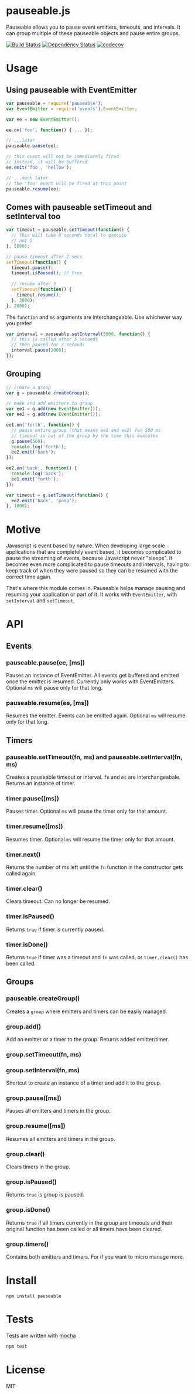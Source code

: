 # pauseable.js

Pauseable allows you to pause event emitters, timeouts, and intervals. It can group multiple of these pauseable objects and pause entire groups.

[![Build Status](https://secure.travis-ci.org/fent/pauseable.js.svg)](http://travis-ci.org/fent/pauseable.js)
[![Dependency Status](https://david-dm.org/fent/pauseable.js.svg)](https://david-dm.org/fent/pauseable.js)
[![codecov](https://codecov.io/gh/fent/pauseable.js/branch/master/graph/badge.svg)](https://codecov.io/gh/fent/pauseable.js)

# Usage

## Using pauseable with EventEmitter

```javascript
var pauseable = require('pauseable');
var EventEmitter = require('events').EventEmitter;

var ee = new EventEmitter();

ee.on('foo', function() { ... });

// ...later
pauseable.pause(ee);

// this event will not be immediately fired
// instead, it will be buffered
ee.emit('foo', 'hellow');

// ...much later
// the 'foo' event will be fired at this point
pauseable.resume(ee);
```

## Comes with pauseable setTimeout and setInterval too

```javascript
var timeout = pauseable.setTimeout(function() {
  // this will take 8 seconds total to execute
  // not 5
}, 5000);

// pause timeout after 2 secs
setTimeout(function() {
  timeout.pause();
  timeout.isPaused(); // true
  
  // resume after 3
  setTimeout(function() {
    timeout.resume();
  }, 3000);
}, 2000);
```

The `function` and `ms` arguments are interchangeable. Use whichever way you prefer!

```javascript
var interval = pauseable.setInterval(5000, function() {
  // this is called after 5 seconds
  // then paused for 2 seconds
  interval.pause(2000);
});
```

## Grouping

```javascript
// create a group
var g = pauseable.createGroup();

// make and add emitters to group
var ee1 = g.add(new EventEmitter());
var ee2 = g.add(new EventEmitter());

ee1.on('forth', function() {
  // pause entire group (that means ee1 and ee2) for 500 ms
  // timeout is out of the group by the time this executes
  g.pause(500);
  console.log('forth');
  ee2.emit('back');
});

ee2.on('back', function() {
  console.log('back');
  ee1.emit('forth');
});

var timeout = g.setTimeout(function() {
  ee2.emit('back', 'poop');
}, 1000);
```

# Motive

Javascript is event based by nature. When developing large scale applications that are completely event based, it becomes complicated to pause the streaming of events, because Javascript never "sleeps". It becomes even more complicated to pause timeouts and intervals, having to keep track of when they were paused so they can be resumed with the correct time again.

That's where this module comes in. Pauseable helps manage pausing and resuming your application or part of it. It works with `EventEmitter`, with `setInterval` and `setTimeout`.


# API

## Events
### pauseable.pause(ee, [ms])
Pauses an instance of EventEmitter. All events get buffered and emitted once the emitter is resumed. Currently only works with EventEmitters. Optional `ms` will pause only for that long.

### pauseable.resume(ee, [ms])
Resumes the emitter. Events can be emitted again. Optional `ms` will resume only for that long.


## Timers
### pauseable.setTimeout(fn, ms) and pauseable.setInterval(fn, ms)
Creates a pauseable timeout or interval. `fn` and `ms` are interchangeabale. Returns an instance of timer.

### timer.pause([ms])
Pauses timer. Optional `ms` will pause the timer only for that amount.

### timer.resume([ms])
Resumes timer. Optional `ms` will resume the timer only for that amount.

### timer.next()
Returns the number of ms left until the `fn` function in the constructor gets called again.

### timer.clear()
Clears timeout. Can no longer be resumed.

### timer.isPaused()
Returns `true` if timer is currently paused.

### timer.isDone()
Returns `true` if timer was a timeout and `fn` was called, or `timer.clear()` has been called.


## Groups
### pauseable.createGroup()
Creates a `group` where emitters and timers can be easily managed.

### group.add()
Add an emitter or a timer to the group. Returns added emitter/timer.

### group.setTimeout(fn, ms)
### group.setInterval(fn, ms)
Shortcut to create an instance of a timer and add it to the group.

### group.pause([ms])
Pauses all emitters and timers in the group.

### group.resume([ms])
Resumes all emitters and timers in the group.

### group.clear()
Clears timers in the group.

### group.isPaused()
Returns `true` is group is paused.

### group.isDone()
Returns `true` if all timers currently in the group are timeouts and their original function has been called or all timers have been cleared.

### group.timers()
Contains both emitters and timers. For if you want to micro manage more.


# Install

    npm install pauseable


# Tests
Tests are written with [mocha](http://visionmedia.github.com/mocha/)

```bash
npm test
```


# License

MIT
